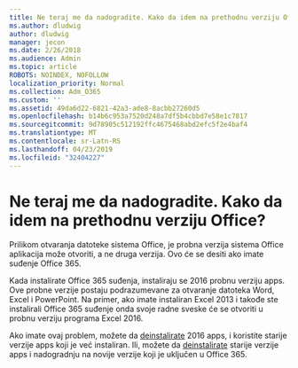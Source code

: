 ```yaml
---
title: Ne teraj me da nadogradite. Kako da idem na prethodnu verziju Office?
ms.author: dludwig
author: dludwig
manager: jecon
ms.date: 2/26/2018
ms.audience: Admin
ms.topic: article
ROBOTS: NOINDEX, NOFOLLOW
localization_priority: Normal
ms.collection: Adm_O365
ms.custom: ''
ms.assetid: 49da6d22-6821-42a3-ade8-8acbb27260d5
ms.openlocfilehash: b14b6c953a7520d248a7df5b4cbbd7e58e1c7817
ms.sourcegitcommit: 9d78905c512192ffc4675468abd2efc5f2e4baf4
ms.translationtype: MT
ms.contentlocale: sr-Latn-RS
ms.lasthandoff: 04/23/2019
ms.locfileid: "32404227"
---
```

# <a name="dont-force-me-to-upgrade-how-do-i-go-back-to-the-previous-office-version"></a>Ne teraj me da nadogradite. Kako da idem na prethodnu verziju Office?

Prilikom otvaranja datoteke sistema Office, je probna verzija sistema Office aplikacija može otvoriti, a ne druga verzija. Ovo će se desiti ako imate suđenje Office 365. 
  
Kada instalirate Office 365 suđenja, instaliraju se 2016 probnu verziju apps. Ove probne verzije postaju podrazumevane za otvaranje datoteka Word, Excel i PowerPoint. Na primer, ako imate instaliran Excel 2013 i takođe ste instalirali Office 365 suđenje onda svoje radne sveske će se otvoriti u probnu verziju programa Excel 2016. 
  
Ako imate ovaj problem, možete da [deinstalirate](https://support.office.com/article/9dd49b83-264a-477a-8fcc-2fdf5dbf61d8.aspx) 2016 apps, i koristite starije verzije apps koji je već instaliran. Ili, možete da [deinstalirate](https://support.office.com/article/9dd49b83-264a-477a-8fcc-2fdf5dbf61d8.aspx) starije verzije apps i nadogradnju na novije verzije koji je uključen u Office 365. 
  

